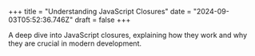 +++
title = "Understanding JavaScript Closures"
date = "2024-09-03T05:52:36.746Z"
draft = false
+++

  A deep dive into JavaScript closures, explaining how they work and why they are crucial in modern development.
        